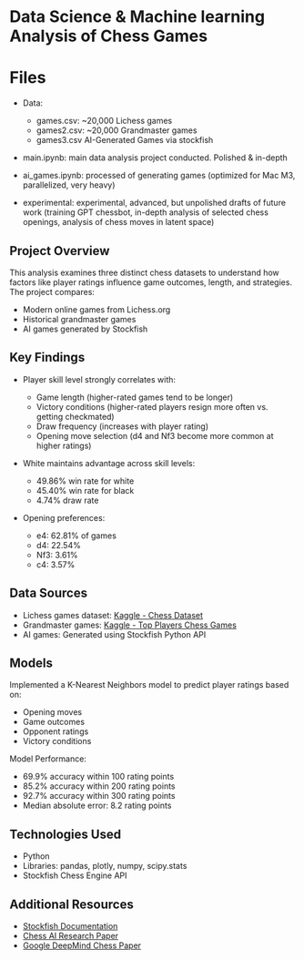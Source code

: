 # Data Science & Machine learning Analysis of Chess Games

# Files
- Data:
  - games.csv: ~20,000 Lichess games
  - games2.csv: ~20,000 Grandmaster games
  - games3.csv AI-Generated Games via stockfish
    
 - main.ipynb: main data analysis project conducted. Polished & in-depth
 - ai_games.ipynb: processed of generating games (optimized for Mac M3, parallelized, very heavy)
 - experimental: experimental, advanced, but unpolished drafts of future work (training GPT chessbot, in-depth analysis of selected chess openings, analysis of chess moves in latent space)

## Project Overview

This analysis examines three distinct chess datasets to understand how factors like player ratings influence game outcomes, length, and strategies. The project compares:
- Modern online games from Lichess.org
- Historical grandmaster games
- AI games generated by Stockfish

## Key Findings

- Player skill level strongly correlates with:
  - Game length (higher-rated games tend to be longer)
  - Victory conditions (higher-rated players resign more often vs. getting checkmated)
  - Draw frequency (increases with player rating)
  - Opening move selection (d4 and Nf3 become more common at higher ratings)

- White maintains advantage across skill levels:
  - 49.86% win rate for white
  - 45.40% win rate for black
  - 4.74% draw rate

- Opening preferences:
  - e4: 62.81% of games
  - d4: 22.54%
  - Nf3: 3.61%
  - c4: 3.57%

## Data Sources

- Lichess games dataset: [Kaggle - Chess Dataset](https://www.kaggle.com/datasets/datasnaek/chess)
- Grandmaster games: [Kaggle - Top Players Chess Games](https://www.kaggle.com/datasets/liury123/chess-game-from-12-top-players)
- AI games: Generated using Stockfish Python API

## Models

Implemented a K-Nearest Neighbors model to predict player ratings based on:
- Opening moves
- Game outcomes
- Opponent ratings
- Victory conditions

Model Performance:
- 69.9% accuracy within 100 rating points
- 85.2% accuracy within 200 rating points
- 92.7% accuracy within 300 rating points
- Median absolute error: 8.2 rating points

## Technologies Used

- Python
- Libraries: pandas, plotly, numpy, scipy.stats
- Stockfish Chess Engine API

## Additional Resources

- [Stockfish Documentation](https://stockfishchess.org/)
- [Chess AI Research Paper](https://arxiv.org/abs/2304.11425)
- [Google DeepMind Chess Paper](https://arxiv.org/abs/2402.04494)
